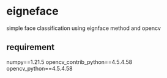 # eigneface
simple face classification using eignface method and opencv
## requirement
numpy==1.21.5
opencv_contrib_python==4.5.4.58
opencv_python==4.5.4.58
